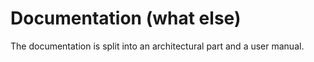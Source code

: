 # Documentation (what else)

The documentation is split into an architectural part and a user manual.
